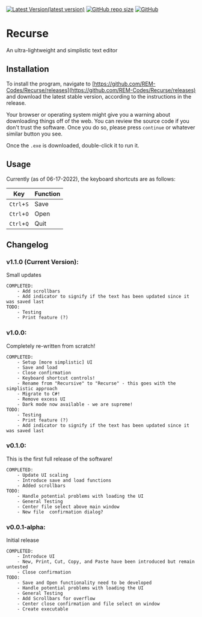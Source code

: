 [![Latest Version(latest version)](https://img.shields.io/github/v/release/REM-Codes/Recurse?include_prereleases&label=latest%20release&style=for-the-badge)](https://github.com/REM-Codes/Recurse/releases)
[![GitHub repo size](https://img.shields.io/github/repo-size/REM-Codes/Recurse?style=for-the-badge)](https://github.com/REM-Codes/Recurse)
[![GitHub](https://img.shields.io/github/license/REM-Codes/Recurse?style=for-the-badge)](https://github.com/REM-Codes/Recurse/blob/main/LICENSE)

# **Recurse**
An ultra-lightweight and simplistic text editor

## Installation
To install the program, navigate to [https://github.com/REM-Codes/Recurse/releases](https://github.com/REM-Codes/Recurse/releases) and download the latest stable version, according to the instructions in the release.

Your browser or operating system might give you a warning about downloading things off of the web. You can review the source code if you don't trust the software. Once you do so, please press `continue` or whatever similar button you see. 

Once the `.exe` is downloaded, double-click it to run it.

## Usage
Currently (as of 06-17-2022), the keyboard shortcuts are as follows:

|Key|Function|
|---|---|
|`Ctrl`+`S`|Save|
|`Ctrl`+`O`|Open|
|`Ctrl`+`Q`|Quit|

## Changelog
### v1.1.0 (Current Version):
Small updates

    COMPLETED:
        - Add scrollbars
        - Add indicator to signify if the text has been updated since it was saved last
    TODO:
        - Testing
        - Print feature (?)

### v1.0.0:
Completely re-written from scratch!

    COMPLETED:
        - Setup [more simplistic] UI
        - Save and load
        - Close confirmation
        - Keyboard shortcut controls!
        - Rename from "Recursive" to "Recurse" - this goes with the simplistic approach
        - Migrate to C#!
        - Remove excess UI
        - Dark mode now available - we are supreme!
    TODO:
        - Testing
        - Print feature (?)
        - Add indicator to signify if the text has been updated since it was saved last

### v0.1.0:
This is the first full release of the software!

    COMPLETED:
        - Update UI scaling
        - Introduce save and load functions
        - Added scrollbars
    TODO:
        - Handle potential problems with loading the UI
        - General Testing
        - Center file select above main window
        - New file  confirmation dialog?

### v0.0.1-alpha:
Initial release

    COMPLETED:
        - Introduce UI
        - New, Print, Cut, Copy, and Paste have been introduced but remain untested
        - Close confirmation
    TODO:
        - Save and Open functionality need to be developed
        - Handle potential problems with loading the UI
        - General Testing
        - Add Scrollbars for overflow
        - Center close confirmation and file select on window
        - Create executable

